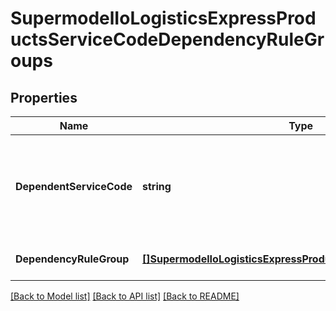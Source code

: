 # SupermodelIoLogisticsExpressProductsServiceCodeDependencyRuleGroups

## Properties
Name | Type | Description | Notes
------------ | ------------- | ------------- | -------------
**DependentServiceCode** | **string** | Dependent special service charge code where the rule groups are applied | [optional] [default to null]
**DependencyRuleGroup** | [**[]SupermodelIoLogisticsExpressProductsDependencyRuleGroup**](supermodelIoLogisticsExpressProducts_dependencyRuleGroup.md) |  | [optional] [default to null]

[[Back to Model list]](../README.md#documentation-for-models) [[Back to API list]](../README.md#documentation-for-api-endpoints) [[Back to README]](../README.md)

